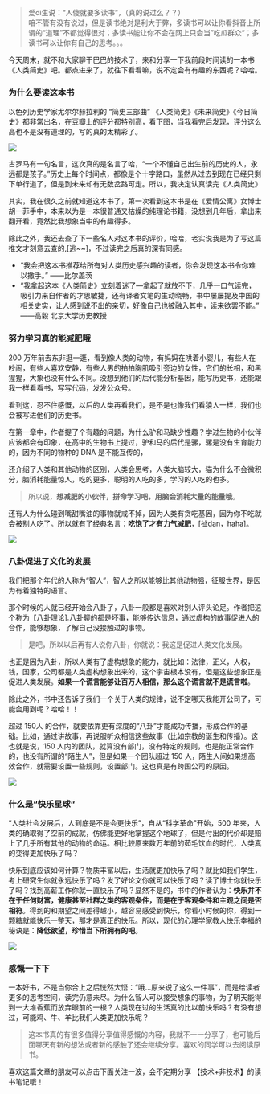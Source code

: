 
> 爱di生说：“人傻就要多读书”，（真的说过么？？）			
> 咱不管有没有说过，但是读书绝对是利大于弊，多读书可以让你看抖音上所谓的“道理”不都觉得很对；多读书能让你不会在网上只会当”吃瓜群众“；多读书可以让你有自己的思考。。。

今天周末，就不和大家聊干巴巴的技术了，来和分享一下我前段时间读的一本书《人类简史》吧。都点进来了，就往下看看嘛，说不定会有有趣的东西呢？哈哈。

### 为什么要读这本书

以色列历史学家尤尔尔赫拉利的 “简史三部曲” 《人类简史》《未来简史》《今日简史》都非常出名，在豆瓣上的评分都特别高，看下图，当我看完后发现，评分这么高也不是没有道理的，写的真的太精彩了。

![](https://cdn.jsdelivr.net/gh/kendall-cpp/blogPic@main/OfficialAccounts/人类简史01.2n8xczvtlzy0.png)

古罗马有一句名言，这次真的是名言了哈，“一个不懂自己出生前的历史的人，永远都是孩子。”历史上每个时间点，都像是个十字路口，虽然从过去到现在已经只剩下单行道了，但是到未来却有无数岔路可走。所以，我决定认真读完《人类简史》

其实，我在很久之前就知道这本书了，第一次看到这本书是在《爱情公寓》女博士胡一菲手中，本来以为是一本很普通又枯燥的纯理论书籍，没想到几年后，拿出来翻开看，竟然比我想象当中的有趣得多。

除此之外，我还去查了下一些名人对这本书的评价，哈哈，老实说我是为了写这篇推文才刻意去查的,[逃~~]，不过读完之后真的深有同感。

- “我会把这本书推荐给所有对人类历史感兴趣的读者，你会发现这本书令你难以撒手。”                         ——比尔盖茨
- “我拿起这本《人类简史》立刻着迷了—拿起了就放不下，几乎一口气读完，吸引力来自作者的才思敏捷，还有译者文笔的生动晓畅，书中屡屡提及中国的相关史实，让人感到说不出的亲切，好像自己也被融入其中，读来欲罢不能。”       ——高毅 北京大学历史教授

### 努力学习真的能减肥哦

200 万年前去东非逛一逛，看到像人类的动物，有妈妈在哄着小婴儿，有些人在吵闹，有些人喜欢安静，有些人男的拍拍胸肌吸引旁边的女性，它们的长相，和黑猩猩，大象也没有什么不同。没想到他们的后代能分析基因，能写历史书，还能跟我一样看看书，写写代码，发发公众号。

看到这，忍不住感慨，以后的人类再看我们，是不是也像我们看猿人一样，我们也会被写进他们的历史书。

在第一章中，作者提了个有趣的问题，为什么驴和马缺少性趣？学过生物的小伙伴应该都会有印象，在高中的生物书上提过，驴和马的后代是骡，骡是没有生育能力的，因为不同的物种的 DNA 是不能互传的，

还介绍了人类和其他动物的区别，人类会思考，人类大脑较大，猫为什么不会微积分，脑消耗能量惊人，吃的更多，聪明的人吃的多，学习的人吃的也多。

> 所以说，**想减肥的小伙伴，拼命学习吧，用脑会消耗大量的能量哦**。

还有人为什么碰到嘴甜嘴油的事物就戒不掉，因为人类有贪吃基因，因为你不吃就会被别人吃了。所以就有了经典名言：**吃饱了才有力气减肥**，[扯dan，haha]。

![](https://cdn.jsdelivr.net/gh/kendall-cpp/blogPic@main/OfficialAccounts/人类简史02.219yr3c60c0w.png)


### 八卦促进了文化的发展

我们把那个年代的人称为“智人”，智人之所以能够比其他动物强，征服世界，是因为有着独特的语言。

那个时候的人就已经开始会八卦了，八卦一般都是喜欢对别人评头论足。作者把这个称为【八卦理论].八卦聊的都是坏事，能够传达信息，通过虚构的故事促进人的合作，能够想象，了解自己没接触过的事物。

> 是吧，所以以后再有人说你八卦，你就说：我这是促进人类文化发展。

也正是因为八卦，所以人类有了虚构想象的能力，就比如：法律，正义，人权，钱，国家，公司都是人类虚构想象出来的，这个宇宙根本没有，但是这些想象正是促进人类发展。**如果一个谎言能够让百万人相信，那么这个谎言就不是谎言啦**。

除此之外，书中还告诉了我们一个关于人类的规律，说不定哪天我能开公司了，可能会用到呢？哈哈！！

超过 150人 的合作，就要依靠更有深度的“八卦”才能成功传播，形成合作的基础。比如，通过讲故事，再说服听众相信这些故事（比如宗教的诞生和传播）。这也就是说，150 人内的团队，就算没有部门，没有特定的规则，也是能正常合作的，也没有所谓的“陌生人”，但是如果一个团队超过 150 人，陌生人间如果想高效合作，就需要设置一些规则，设置部门。这也真是有跨国公司的原因。

![](https://cdn.jsdelivr.net/gh/kendall-cpp/blogPic@main/OfficialAccounts/人类简史03.7baum963ccw0.jpg)

### 什么是“快乐星球“

“人类社会发展后，人到底是不是会更快乐”，自从“科学革命”开始，500 年来，人类的确取得了空前的成就，仿佛能更好地掌握这个地球了，但是付出的代价却是赔上了几乎所有其他的动物的命运。相比较原来数万年前的茹毛饮血的时代，人类真的变得更加快乐了吗？

快乐到底应该如何计算？物质丰富以后，生活就更加快乐了吗？就比如我们学生，考上研究生你就永远快乐了吗？发了好论文你就可以快乐了吗？读了博士你就快乐了吗？找到高薪工作你就一直快乐了吗？显然不是的，书中的作者认为：**快乐并不在于任何财富，健康甚至社群之类的客观条件，而是在于客观条件和主观之间是否相符**。得到的和期望之间差得越小，越容易感受到快乐，你看小时候的你，得到一颗糖就能快乐一整天，那才是真正的快乐。所以，现代的心理学家教人快乐幸福的秘诀是：**降低欲望，珍惜当下所拥有的吧**。

![](https://cdn.jsdelivr.net/gh/kendall-cpp/blogPic@main/OfficialAccounts/人类简史04.1rxbeq6v6sqo.gif)

### 感慨一下下

一本好书，不是当你合上之后恍然大悟：“哦...原来说了这么一件事”，而是给读者更多的思考空间，读完仍意未尽。为什么智人可以接受想象的事物，为了明天能得到一大堆香蕉而放弃眼前的一根？人类现在过的生活真的比以前快乐吗？有没有想过，可能鸡、牛、羊比我们人类更加快乐呢？

> 这本书真的有很多值得分享值得感慨的内容，我就不一一分享了，也可能后面哪天有新的想法或者新的感触了还会继续分享。喜欢的同学可以去阅读原书。

喜欢这篇文章的朋友可以点击下面关注一波，会不定期分享 【技术+非技术】的读书笔记哦！


